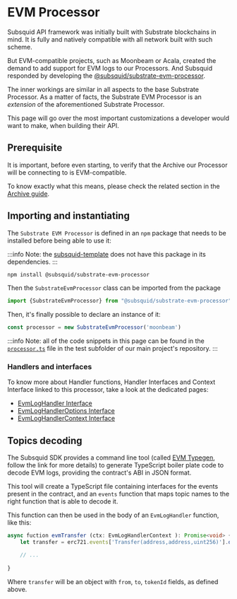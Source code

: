 # EVM Processor

Subsquid API framework was initially built with Substrate blockchains in mind. It is fully and natively compatible with all network built with such scheme.

But EVM-compatible projects, such as Moonbeam or Acala, created the demand to add support for EVM logs to our Processors. And Subsquid responded by developing the [@subsquid/substrate-evm-processor](https://www.npmjs.com/package/@subsquid/substrate-evm-processor).

The inner workings are similar in all aspects to the base Substrate Processor. As a matter of facts, the Substrate EVM Processor is an _extension_ of the aforementioned Substrate Processor.

This page will go over the most important customizations a developer would want to make, when building their API.

## Prerequisite

It is important, before even starting, to verify that the Archive our Processor will be connecting to is EVM-compatible.

To know exactly what this means, please check the related section in the [Archive guide](/docs/archives/archives-advanced-setup).

## Importing and instantiating

The `Substrate EVM Processor` is defined in an `npm` package that needs to be installed before being able to use it:

:::info
Note: the [subsquid-template](https://github.com/subsquid/squid-template) does not have this package in its dependencies.
:::

```bash
npm install @subsquid/substrate-evm-processor
```

Then the `SubstrateEvmProcessor` class can be imported from the package

```typescript
import {SubstrateEvmProcessor} from "@subsquid/substrate-evm-processor"
```

Then, it's finally possible to declare an instance of it:

```typescript
const processor = new SubstrateEvmProcessor('moonbeam')
```

:::info
Note: all of the code snippets in this page can be found in the [`processor.ts`](https://github.com/subsquid/squid/blob/master/test/moonsama-erc721/src/processor.ts) file in the test subfolder of our main project's repository.
:::

### Handlers and interfaces

To know more about Handler functions, Handler Interfaces and Context Interface linked to this processor, take a look at the dedicated pages:

* [EvmLogHandler Interface](../handler-functions/handler-interfaces.md#evmloghandler)
* [EvmLogHandlerOptions Interface](../handler-functions/handler-options-interfaces.md#evmloghandleroptions)
* [EvmLogHandlerContext Interface](../handler-functions/context-interfaces.md#evmloghandlercontext)

## Topics decoding

The Subsquid SDK provides a command line tool (called [EVM Typegen](/docs/develop-a-squid/evm-support/squid-evm-typegen), follow the link for more details) to generate TypeScript boiler plate code to decode EVM logs, providing the contract's ABI in JSON format.

This tool will create a TypeScript file containing interfaces for the events present in the contract, and an `events` function that maps   topic names to the right function that is able to decode it.

This function can then be used in the body of an `EvmLogHandler` function, like this:

```typescript title="processor.ts"
async fuction evmTransfer (ctx: EvmLogHandlerContext ): Promise<void> {
    let transfer = erc721.events['Transfer(address,address,uint256)'].decode(ctx)

    // ...
    
}
```


Where `transfer` will be an object with `from`, `to`, `tokenId` fields, as defined above.
